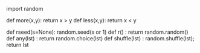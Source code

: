 import random

def more(x,y): return x > y
def less(x,y): return x < y

def rseed(s=None): random.seed(s or 1)
def r()          : return random.random()
def any(lst)     : return random.choice(lst)
def shuffle(lst) : random.shuffle(lst); return lst
```

